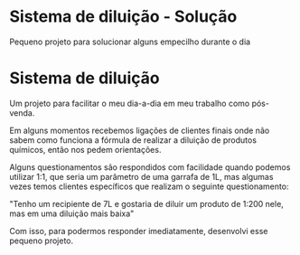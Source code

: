 # Sistema de diluição - Solução
Pequeno projeto para solucionar alguns empecilho durante o dia

<h1>Sistema de diluição</h1>

Um projeto para facilitar o meu dia-a-dia em meu trabalho como pós-venda.

Em alguns momentos recebemos ligações de clientes finais onde não sabem como funciona a fórmula de realizar a diluição de produtos químicos, então nos pedem orientações.

Alguns questionamentos são respondidos com facilidade quando podemos utilizar 1:1, que seria um parâmetro de uma garrafa de 1L, mas algumas vezes temos clientes específicos que realizam o seguinte questionamento:

"Tenho um recipiente de 7L e gostaria de diluir um produto de 1:200 nele, mas em uma diluição mais baixa"

Com isso, para podermos responder imediatamente, desenvolvi esse pequeno projeto.
